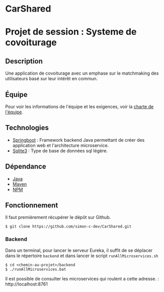 # CarShared

# Projet de session : Systeme de covoiturage

## Description
Une application de covoiturage avec un emphase sur le matchmaking des utilisateurs basé sur leur intérêt en commun.

## Équipe
Pour voir les informations de l'équipe et les exigences, voir la [charte de l'équipe](charte-equipe.md).

## Technologies
- [Springboot](https://spring.io/projects/spring-boot) : Framework backend Java permettant de créer des application web et l'architecture microservice.
- [Sqlite3](https://www.sqlite.org/) : Type de base de données sql légère.

## Dépendance
- [Java](https://www.oracle.com/ca-fr/java/technologies/downloads/)
- [Maven](https://maven.apache.org/download.cgi)
- [NPM](https://docs.npmjs.com/downloading-and-installing-node-js-and-npm)

## Fonctionnement


Il faut premièrement récupérer le dépôt sur Github. 
```
$ git clone https://github.com/simon-c-dev/CarShared.git

```
### Backend

Dans un terminal, pour lancer le serveur Eureka, il suffit de se déplacer dans le répertoire `backend` et dans lancer le script `runAllMicroservices.sh`
```
$ cd <chemin-au-projet>/backend
$ ./runAllMicroservices.bat
```

Il est possible de consulter les microservices qui roulent a cette adresse. : http://localhost:8761
